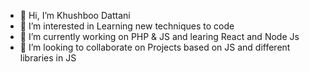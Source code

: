 - 👋 Hi, I’m Khushboo Dattani
- 👀 I’m interested in Learning new techniques to code
- 🌱 I’m currently working on PHP & JS  and learing React and Node Js
- 💞️ I’m looking to collaborate on Projects based on JS and different libraries in JS

<!---
KD499/KD499 is a ✨ special ✨ repository because its `README.md` (this file) appears on your GitHub profile.
You can click the Preview link to take a look at your changes.
--->

